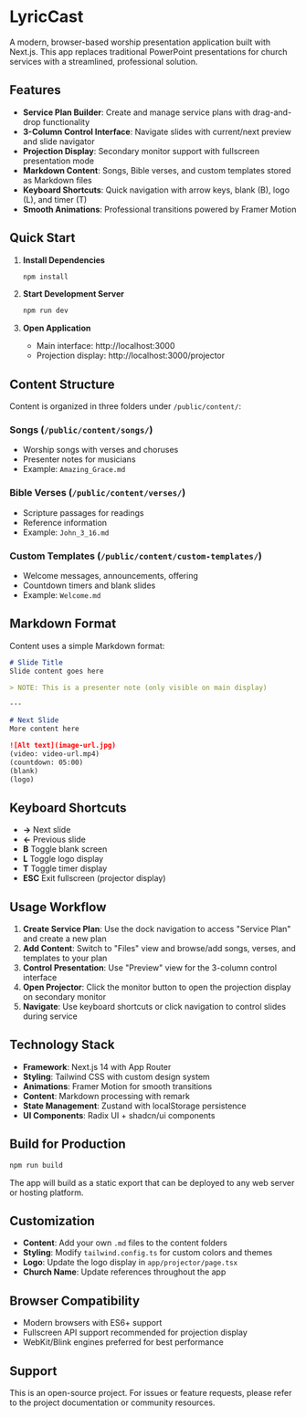 # LyricCast

A modern, browser-based worship presentation application built with Next.js. This app replaces traditional PowerPoint presentations for church services with a streamlined, professional solution.

## Features

- **Service Plan Builder**: Create and manage service plans with drag-and-drop functionality
- **3-Column Control Interface**: Navigate slides with current/next preview and slide navigator
- **Projection Display**: Secondary monitor support with fullscreen presentation mode
- **Markdown Content**: Songs, Bible verses, and custom templates stored as Markdown files
- **Keyboard Shortcuts**: Quick navigation with arrow keys, blank (B), logo (L), and timer (T)
- **Smooth Animations**: Professional transitions powered by Framer Motion

## Quick Start

1. **Install Dependencies**
   ```bash
   npm install
   ```

2. **Start Development Server**
   ```bash
   npm run dev
   ```

3. **Open Application**
   - Main interface: http://localhost:3000
   - Projection display: http://localhost:3000/projector

## Content Structure

Content is organized in three folders under `/public/content/`:

### Songs (`/public/content/songs/`)
- Worship songs with verses and choruses
- Presenter notes for musicians
- Example: `Amazing_Grace.md`

### Bible Verses (`/public/content/verses/`)
- Scripture passages for readings
- Reference information
- Example: `John_3_16.md`

### Custom Templates (`/public/content/custom-templates/`)
- Welcome messages, announcements, offering
- Countdown timers and blank slides
- Example: `Welcome.md`

## Markdown Format

Content uses a simple Markdown format:

```markdown
# Slide Title
Slide content goes here

> NOTE: This is a presenter note (only visible on main display)

---

# Next Slide
More content here

![Alt text](image-url.jpg)
(video: video-url.mp4)
(countdown: 05:00)
(blank)
(logo)
```

## Keyboard Shortcuts

- **→** Next slide
- **←** Previous slide  
- **B** Toggle blank screen
- **L** Toggle logo display
- **T** Toggle timer display
- **ESC** Exit fullscreen (projector display)

## Usage Workflow

1. **Create Service Plan**: Use the dock navigation to access "Service Plan" and create a new plan
2. **Add Content**: Switch to "Files" view and browse/add songs, verses, and templates to your plan
3. **Control Presentation**: Use "Preview" view for the 3-column control interface
4. **Open Projector**: Click the monitor button to open the projection display on secondary monitor
5. **Navigate**: Use keyboard shortcuts or click navigation to control slides during service

## Technology Stack

- **Framework**: Next.js 14 with App Router
- **Styling**: Tailwind CSS with custom design system
- **Animations**: Framer Motion for smooth transitions
- **Content**: Markdown processing with remark
- **State Management**: Zustand with localStorage persistence
- **UI Components**: Radix UI + shadcn/ui components

## Build for Production

```bash
npm run build
```

The app will build as a static export that can be deployed to any web server or hosting platform.

## Customization

- **Content**: Add your own `.md` files to the content folders
- **Styling**: Modify `tailwind.config.ts` for custom colors and themes
- **Logo**: Update the logo display in `app/projector/page.tsx`
- **Church Name**: Update references throughout the app

## Browser Compatibility

- Modern browsers with ES6+ support
- Fullscreen API support recommended for projection display
- WebKit/Blink engines preferred for best performance

## Support

This is an open-source project. For issues or feature requests, please refer to the project documentation or community resources.